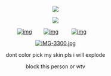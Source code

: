 <p align="center" width="100%"> <img src="https://komarev.com/ghpvc/?username=callthedoctor&label=✦&color=140f06">


<p align="center" width="100%">
    <img src="https://files.catbox.moe/1fiw7o.png">
    
</p>


<div id="header" align="center">

[![img](https://files.catbox.moe/n58k6i.png)](https://rentry.co/williamfranklingraham)⠀⠀⠀[![img](https://files.catbox.moe/fya5yu.png)‎](https://spacedogs.atabook.org/)⠀⠀⠀
[![img](https://files.catbox.moe/1allyd.png)](https://pronouns.cc/@hanniballecter)⠀⠀




 

[![IMG-3300.jpg](https://i.postimg.cc/k51S3BTV/IMG-3300.jpg)](https://postimg.cc/Tyb1nYMG)

dont color pick my skin pls i will explode

block this person or wtv
